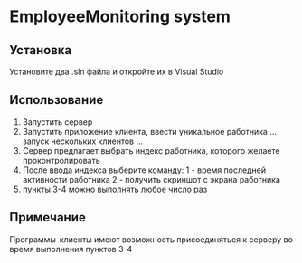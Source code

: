 # EmployeeMonitoring system
## Установка
Установите два .sln файла и откройте их в Visual Studio
## Использование
1) Запустить сервер
2) Запустить приложение клиента, ввести уникальное  работника
... запуск нескольких клиентов ...
3) Сервер предлагает выбрать индекс работника, которого желаете проконтролировать
4) После ввода индекса выберите команду:
                       1 - время последней активности работника
                       2 - получить скриншот с экрана работника
5) пункты 3-4 можно выполнять любое число раз
## Примечание
Программы-клиенты имеют возможность присоединяться к серверу во время выполнения пунктов 3-4
